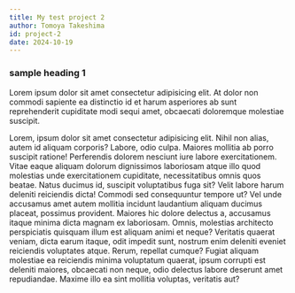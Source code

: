 ```yaml
---
title: My test project 2
author: Tomoya Takeshima
id: project-2
date: 2024-10-19
---
```


### sample heading 1

Lorem ipsum dolor sit amet consectetur adipisicing elit. At dolor non commodi sapiente ea distinctio id et harum asperiores ab sunt reprehenderit cupiditate modi sequi amet, obcaecati doloremque molestiae suscipit.

Lorem, ipsum dolor sit amet consectetur adipisicing elit. Nihil non alias, autem id aliquam corporis? Labore, odio culpa. Maiores mollitia ab porro suscipit ratione! Perferendis dolorem nesciunt iure labore exercitationem.
Vitae eaque aliquam dolorum dignissimos laboriosam atque illo quod molestias unde exercitationem cupiditate, necessitatibus omnis quos beatae. Natus ducimus id, suscipit voluptatibus fuga sit? Velit labore harum deleniti reiciendis dicta!
Commodi sed consequuntur tempore ut? Vel unde accusamus amet autem mollitia incidunt laudantium aliquam ducimus placeat, possimus provident. Maiores hic dolore delectus a, accusamus itaque minima dicta magnam ex laboriosam.
Omnis, molestias architecto perspiciatis quisquam illum est aliquam animi et neque? Veritatis quaerat veniam, dicta earum itaque, odit impedit sunt, nostrum enim deleniti eveniet reiciendis voluptates atque. Rerum, repellat cumque?
Fugiat aliquam molestiae ea reiciendis minima voluptatum quaerat, ipsum corrupti est deleniti maiores, obcaecati non neque, odio delectus labore deserunt amet repudiandae. Maxime illo ea sint mollitia voluptas, veritatis aut?
